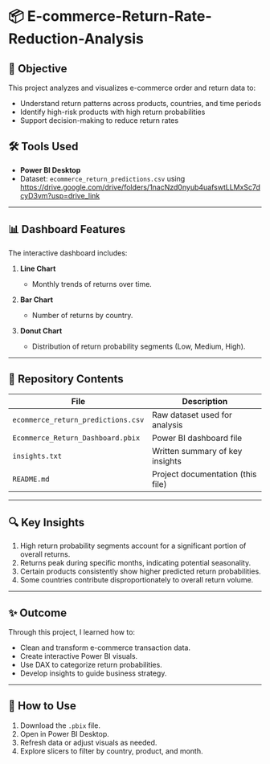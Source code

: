 # 📦 E-commerce-Return-Rate-Reduction-Analysis

## 🎯 Objective
This project analyzes and visualizes e-commerce order and return data to:
- Understand return patterns across products, countries, and time periods
- Identify high-risk products with high return probabilities
- Support decision-making to reduce return rates

## 🛠 Tools Used
- **Power BI Desktop**
- Dataset: `ecommerce_return_predictions.csv` using https://drive.google.com/drive/folders/1nacNzd0nyub4uafswtLLMxSc7dcyD3vm?usp=drive_link

---

## 📊 Dashboard Features

The interactive dashboard includes:

1. **Line Chart**
   - Monthly trends of returns over time.

2. **Bar Chart**
   - Number of returns by country.

3. **Donut Chart**
   - Distribution of return probability segments (Low, Medium, High).

---

## 📂 Repository Contents

| File                                | Description                                  |
|-------------------------------------|----------------------------------------------|
| `ecommerce_return_predictions.csv`  | Raw dataset used for analysis                |
| `Ecommerce_Return_Dashboard.pbix`   | Power BI dashboard file                      |
| `insights.txt`                      | Written summary of key insights              |
| `README.md`                         | Project documentation (this file)            |

---

## 🔍 Key Insights

1. High return probability segments account for a significant portion of overall returns.
2. Returns peak during specific months, indicating potential seasonality.
3. Certain products consistently show higher predicted return probabilities.
4. Some countries contribute disproportionately to overall return volume.

---

## ✨ Outcome

Through this project, I learned how to:
- Clean and transform e-commerce transaction data.
- Create interactive Power BI visuals.
- Use DAX to categorize return probabilities.
- Develop insights to guide business strategy.

---

## 🚀 How to Use
1. Download the `.pbix` file.
2. Open in Power BI Desktop.
3. Refresh data or adjust visuals as needed.
4. Explore slicers to filter by country, product, and month.
